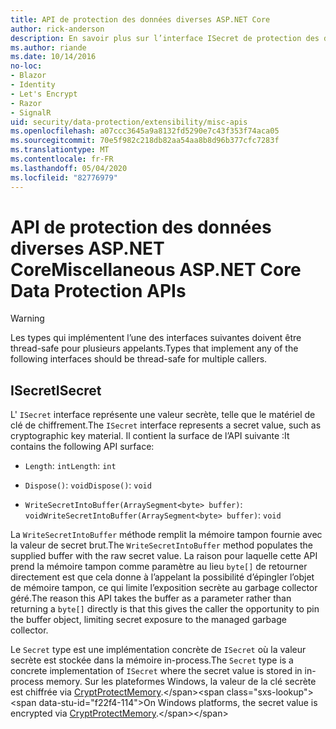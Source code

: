 ```yaml
---
title: API de protection des données diverses ASP.NET Core
author: rick-anderson
description: En savoir plus sur l’interface ISecret de protection des données ASP.NET Core.
ms.author: riande
ms.date: 10/14/2016
no-loc:
- Blazor
- Identity
- Let's Encrypt
- Razor
- SignalR
uid: security/data-protection/extensibility/misc-apis
ms.openlocfilehash: a07ccc3645a9a8132fd5290e7c43f353f74aca05
ms.sourcegitcommit: 70e5f982c218db82aa54aa8b8d96b377cfc7283f
ms.translationtype: MT
ms.contentlocale: fr-FR
ms.lasthandoff: 05/04/2020
ms.locfileid: "82776979"
---
```

# <a name="miscellaneous-aspnet-core-data-protection-apis"></a><span data-ttu-id="f22f4-103">API de protection des données diverses ASP.NET Core</span><span class="sxs-lookup"><span data-stu-id="f22f4-103">Miscellaneous ASP.NET Core Data Protection APIs</span></span>

<a name="data-protection-extensibility-mics-apis"></a>

>[!WARNING]
> <span data-ttu-id="f22f4-104">Les types qui implémentent l’une des interfaces suivantes doivent être thread-safe pour plusieurs appelants.</span><span class="sxs-lookup"><span data-stu-id="f22f4-104">Types that implement any of the following interfaces should be thread-safe for multiple callers.</span></span>

## <a name="isecret"></a><span data-ttu-id="f22f4-105">ISecret</span><span class="sxs-lookup"><span data-stu-id="f22f4-105">ISecret</span></span>

<span data-ttu-id="f22f4-106">L' `ISecret` interface représente une valeur secrète, telle que le matériel de clé de chiffrement.</span><span class="sxs-lookup"><span data-stu-id="f22f4-106">The `ISecret` interface represents a secret value, such as cryptographic key material.</span></span> <span data-ttu-id="f22f4-107">Il contient la surface de l’API suivante :</span><span class="sxs-lookup"><span data-stu-id="f22f4-107">It contains the following API surface:</span></span>

* <span data-ttu-id="f22f4-108">`Length`: `int`</span><span class="sxs-lookup"><span data-stu-id="f22f4-108">`Length`: `int`</span></span>

* <span data-ttu-id="f22f4-109">`Dispose()`: `void`</span><span class="sxs-lookup"><span data-stu-id="f22f4-109">`Dispose()`: `void`</span></span>

* <span data-ttu-id="f22f4-110">`WriteSecretIntoBuffer(ArraySegment<byte> buffer)`: `void`</span><span class="sxs-lookup"><span data-stu-id="f22f4-110">`WriteSecretIntoBuffer(ArraySegment<byte> buffer)`: `void`</span></span>

<span data-ttu-id="f22f4-111">La `WriteSecretIntoBuffer` méthode remplit la mémoire tampon fournie avec la valeur de secret brut.</span><span class="sxs-lookup"><span data-stu-id="f22f4-111">The `WriteSecretIntoBuffer` method populates the supplied buffer with the raw secret value.</span></span> <span data-ttu-id="f22f4-112">La raison pour laquelle cette API prend la mémoire tampon comme paramètre au lieu `byte[]` de retourner directement est que cela donne à l’appelant la possibilité d’épingler l’objet de mémoire tampon, ce qui limite l’exposition secrète au garbage collector géré.</span><span class="sxs-lookup"><span data-stu-id="f22f4-112">The reason this API takes the buffer as a parameter rather than returning a `byte[]` directly is that this gives the caller the opportunity to pin the buffer object, limiting secret exposure to the managed garbage collector.</span></span>

<span data-ttu-id="f22f4-113">Le `Secret` type est une implémentation concrète de `ISecret` où la valeur secrète est stockée dans la mémoire in-process.</span><span class="sxs-lookup"><span data-stu-id="f22f4-113">The `Secret` type is a concrete implementation of `ISecret` where the secret value is stored in in-process memory.</span></span> <span data-ttu-id="f22f4-114">Sur les plateformes Windows, la valeur de la clé secrète est chiffrée via [CryptProtectMemory](https://msdn.microsoft.com/library/windows/desktop/aa380262(v=vs.85).aspx).</span><span class="sxs-lookup"><span data-stu-id="f22f4-114">On Windows platforms, the secret value is encrypted via [CryptProtectMemory](https://msdn.microsoft.com/library/windows/desktop/aa380262(v=vs.85).aspx).</span></span>
